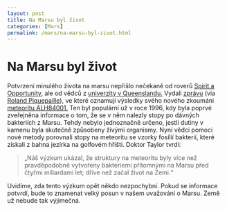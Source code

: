 ```yaml
---
layout: post
title: Na Marsu byl život
categories: [Mars]
permalink: /mars/na-marsu-byl-zivot.html
---
```

# Na Marsu byl život

Potvrzení minulého života na marsu nepřišlo nečekaně od roverů [Spirit a Opportunity,](http://marsrovers.jpl.nasa.gov/home/index.html) ale od vědců z [univerzity v Queenslandu.](http://www.uq.edu.au/news/images/uq_logo.gif) Vydali [zprávu](http://www.uq.edu.au/news/index.phtml?article=5309) (via [ Roland Piquepaille](http://radio.weblogs.com/0105910/)), ve které oznamují výsledky svého nového zkoumáni [meteoritu ALH84001.](http://en.wikipedia.org/wiki/ALH84001) Ten byl populární už v roce 1996, kdy byla poprvé zveřejněna informace o tom, že se v něm nalezly stopy po dávných bakteriích z Marsu. Tehdy nebylo jednoznačně určeno, jestli dutiny v kamenu byla skutečně způsobeny živými organismy. Nyní vědci pomocí nové metody porovnali stopy na meteoritu se vzorky fosílií bakterií, které získali z bahna jezírka na golfovém hřišti. Doktor Taylor tvrdí:

> „Náš výzkum ukázal, že struktury na meteoritu byly více než pravděpodobně vytvořeny bakteriemi přítomnými na Marsu před čtyřmi miliardami let; dříve než začal život na Zemi.“

Uvidíme, zda tento výzkum opět někdo nezpochybní. Pokud se informace potvrdí, bude to znamenat velký posun v našem uvažování o Marsu. Země už nebude tak výjimečná.

